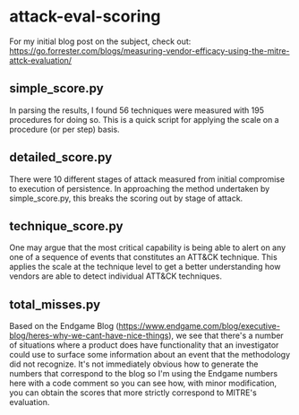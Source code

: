 # attack-eval-scoring
For my initial blog post on the subject, check out:
https://go.forrester.com/blogs/measuring-vendor-efficacy-using-the-mitre-attck-evaluation/

## simple_score.py
In parsing the results, I found 56 techniques were measured with 195 procedures for doing so. This is a quick script for applying the scale on a procedure (or per step) basis.

## detailed_score.py
There were 10 different stages of attack measured from initial compromise to execution of persistence. In approaching the method undertaken by simple_score.py, this breaks the scoring out by stage of attack.

## technique_score.py
One may argue that the most critical capability is being able to alert on any one of a sequence of events that constitutes an ATT&CK technique. This applies the scale at the technique level to get a better understanding how vendors are able to detect individual ATT&CK techniques.

## total_misses.py
Based on the Endgame Blog (https://www.endgame.com/blog/executive-blog/heres-why-we-cant-have-nice-things), we see that there's a number of situations where a product does have functionality that an investigator could use to surface some information about an event that the methodology did not recognize. It's not immediately obvious how to generate the numbers that correspond to the blog so I'm using the Endgame numbers here with a code comment so you can see how, with minor modification, you can obtain the scores that more strictly correspond to MITRE's evaluation.